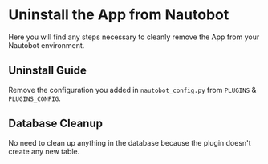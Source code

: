 # Uninstall the App from Nautobot

Here you will find any steps necessary to cleanly remove the App from your Nautobot environment.

## Uninstall Guide

Remove the configuration you added in `nautobot_config.py` from `PLUGINS` & `PLUGINS_CONFIG`.

## Database Cleanup

No need to clean up anything in the database because the plugin doesn't create any new table.
